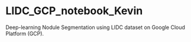 # LIDC_GCP_notebook_Kevin
Deep-learning Nodule Segmentation using LIDC dataset on Google Cloud Platform (GCP).
